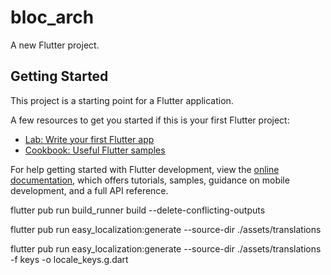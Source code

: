 # bloc_arch

A new Flutter project.

## Getting Started

This project is a starting point for a Flutter application.

A few resources to get you started if this is your first Flutter project:

- [Lab: Write your first Flutter app](https://docs.flutter.dev/get-started/codelab)
- [Cookbook: Useful Flutter samples](https://docs.flutter.dev/cookbook)

For help getting started with Flutter development, view the
[online documentation](https://docs.flutter.dev/), which offers tutorials,
samples, guidance on mobile development, and a full API reference.

flutter pub run build_runner build --delete-conflicting-outputs

flutter pub run easy_localization:generate --source-dir ./assets/translations

flutter pub run easy_localization:generate --source-dir ./assets/translations -f keys -o locale_keys.g.dart